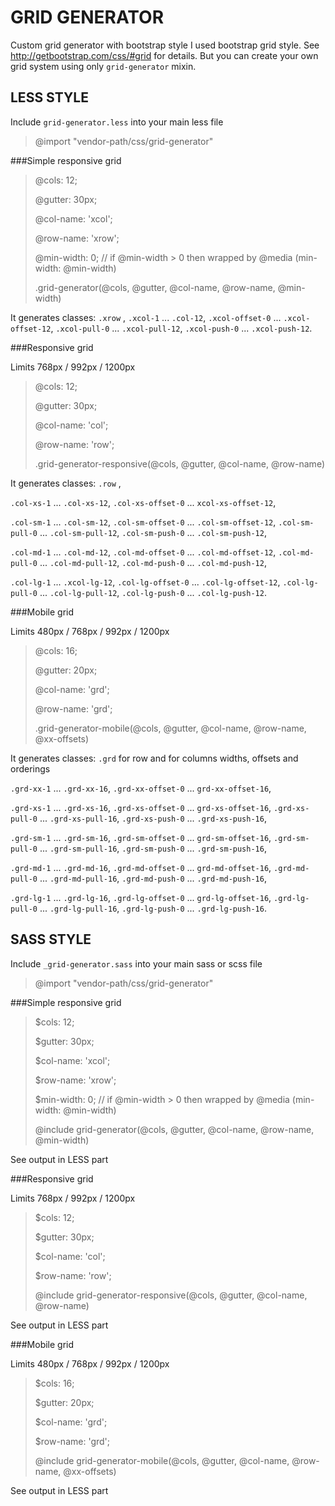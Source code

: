 GRID GENERATOR
==============

Custom grid generator with bootstrap style
I used bootstrap grid style. See http://getbootstrap.com/css/#grid for details. But you can create your own grid system using only `grid-generator` mixin.


LESS STYLE
----------

Include `grid-generator.less` into your main less file

>@import "vendor-path/css/grid-generator"

###Simple responsive grid 

> @cols: 12;
>
> @gutter: 30px;
>
> @col-name: 'xcol';
>
> @row-name: 'xrow';
>
> @min-width: 0; // if @min-width > 0 then wrapped by @media (min-width: @min-width)
>
> .grid-generator(@cols, @gutter, @col-name, @row-name, @min-width)

It generates classes: 
`.xrow` , 
`.xcol-1` ... `.col-12`,
`.xcol-offset-0` ... `.xcol-offset-12`,
`.xcol-pull-0` ... `.xcol-pull-12`,
`.xcol-push-0` ... `.xcol-push-12`.

###Responsive grid

Limits 768px / 992px / 1200px

> @cols: 12;
>
> @gutter: 30px;
>
> @col-name: 'col';
>
> @row-name: 'row';
>
> .grid-generator-responsive(@cols, @gutter, @col-name, @row-name)

It generates classes: `.row` , 

`.col-xs-1` ... `.col-xs-12`, 
`.col-xs-offset-0` ... `xcol-xs-offset-12`,

`.col-sm-1` ... `.col-sm-12`, 
`.col-sm-offset-0` ... `.col-sm-offset-12`,
`.col-sm-pull-0` ... `.col-sm-pull-12`,
`.col-sm-push-0` ... `.col-sm-push-12`,

`.col-md-1` ... `.col-md-12`, 
`.col-md-offset-0` ... `.col-md-offset-12`,
`.col-md-pull-0` ... `.col-md-pull-12`,
`.col-md-push-0` ... `.col-md-push-12`,

`.col-lg-1` ... `.xcol-lg-12`, 
`.col-lg-offset-0` ... `.col-lg-offset-12`,
`.col-lg-pull-0` ... `.col-lg-pull-12`,
`.col-lg-push-0` ... `.col-lg-push-12`.

###Mobile grid

Limits 480px / 768px / 992px / 1200px

> @cols: 16;
>
> @gutter: 20px;
>
> @col-name: 'grd';
>
> @row-name: 'grd';
>
> .grid-generator-mobile(@cols, @gutter, @col-name, @row-name, @xx-offsets)

It generates classes: `.grd`  for row and for  columns widths,  offsets and orderings

`.grd-xx-1` ... `.grd-xx-16`,
`.grd-xx-offset-0` ... `grd-xx-offset-16`,

`.grd-xs-1` ... `.grd-xs-16`,
`.grd-xs-offset-0` ... `grd-xs-offset-16`,
`.grd-xs-pull-0` ... `.grd-xs-pull-16`,
`.grd-xs-push-0` ... `.grd-xs-push-16`,

`.grd-sm-1` ... `.grd-sm-16`,
`.grd-sm-offset-0` ... `grd-sm-offset-16`,
`.grd-sm-pull-0` ... `.grd-sm-pull-16`,
`.grd-sm-push-0` ... `.grd-sm-push-16`,

`.grd-md-1` ... `.grd-md-16`,
`.grd-md-offset-0` ... `grd-md-offset-16`,
`.grd-md-pull-0` ... `.grd-md-pull-16`,
`.grd-md-push-0` ... `.grd-md-push-16`,

`.grd-lg-1` ... `.grd-lg-16`,
`.grd-lg-offset-0` ... `grd-lg-offset-16`,
`.grd-lg-pull-0` ... `.grd-lg-pull-16`,
`.grd-lg-push-0` ... `.grd-lg-push-16`.


SASS STYLE
----------

Include `_grid-generator.sass` into your main sass or scss file

>@import "vendor-path/css/grid-generator"

###Simple responsive grid

> $cols: 12;
>
> $gutter: 30px;
>
> $col-name: 'xcol';
>
> $row-name: 'xrow';
>
> $min-width: 0; // if @min-width > 0 then wrapped by @media (min-width: @min-width)
>
> @include grid-generator(@cols, @gutter, @col-name, @row-name, @min-width)

See output in LESS part

###Responsive grid

Limits 768px / 992px / 1200px

> $cols: 12;
>
> $gutter: 30px;
>
> $col-name: 'col';
>
> $row-name: 'row';
>
> @include grid-generator-responsive(@cols, @gutter, @col-name, @row-name)

See output in LESS part

###Mobile grid

Limits 480px / 768px / 992px / 1200px

> $cols: 16;
>
> $gutter: 20px;
>
> $col-name: 'grd';
>
> $row-name: 'grd';
>
> @include grid-generator-mobile(@cols, @gutter, @col-name, @row-name, @xx-offsets)

See output in LESS part